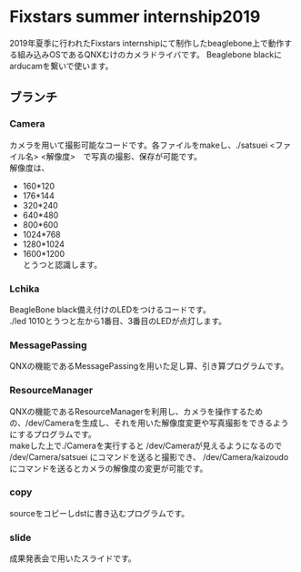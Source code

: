 # Fixstars summer internship2019
2019年夏季に行われたFixstars internshipにて制作したbeaglebone上で動作する組み込みOSであるQNXむけのカメラドライバです。
Beaglebone blackにarducamを繋いで使います。
## ブランチ  
### Camera  
カメラを用いて撮影可能なコードです。各ファイルをmakeし、./satsuei <ファイル名> <解像度>　で写真の撮影、保存が可能です。  
解像度は、  
* 160*120
* 176*144  
* 320*240  
* 640*480  
* 800*600  
* 1024*768  
* 1280*1024  
* 1600*1200  
とうつと認識します。  
  
### Lchika  
BeagleBone black備え付けのLEDをつけるコードです。  
./led 1010とうつと左から1番目、3番目のLEDが点灯します。  

### MessagePassing  
QNXの機能であるMessagePassingを用いた足し算、引き算プログラムです。  

### ResourceManager  
QNXの機能であるResourceManagerを利用し、カメラを操作するための、/dev/Cameraを生成し、それを用いた解像度変更や写真撮影をできるようにするプログラムです。  
makeした上で./Cameraを実行すると /dev/Cameraが見えるようになるので /dev/Camera/satsuei にコマンドを送ると撮影でき、
 /dev/Camera/kaizoudo にコマンドを送るとカメラの解像度の変更が可能です。  
 
 ### copy  
 sourceをコピーしdstに書き込むプログラムです。  
 
 ### slide  
 成果発表会で用いたスライドです。  
 
